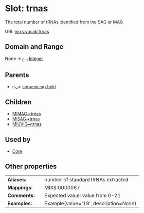 
# Slot: trnas


The total number of tRNAs identified from the SAG or MAG

URI: [mixs.vocab:trnas](https://w3id.org/mixs/vocab/trnas)


## Domain and Range

None &#8594;  <sub>0..1</sub> [Integer](types/Integer.md)

## Parents

 *  is_a: [sequencing field](sequencing_field.md)

## Children

 *  [MIMAG➞trnas](MIMAG_trnas.md)
 *  [MISAG➞trnas](MISAG_trnas.md)
 *  [MIUVIG➞trnas](MIUVIG_trnas.md)

## Used by

 * [Core](Core.md)

## Other properties

|  |  |  |
| --- | --- | --- |
| **Aliases:** | | number of standard tRNAs extracted |
| **Mappings:** | | MIXS:0000067 |
| **Comments:** | | Expected value: value from 0-21 |
| **Examples:** | | Example(value='18', description=None) |


